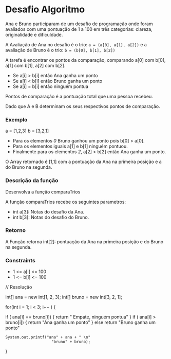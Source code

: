 # Desafio Algoritmo

Ana e Bruno participaram de um desafio de programação onde foram avaliados com uma pontuação de 1 a 100 em três categorias: clareza, originalidade e dificuldade.

A Avaliação de Ana no desafio é o trio:
``
a = (a[0], a[1], a[2])
`` 
e a avaliação de Bruno é o trio: ``
b = (b[0], b[1], b[2])
``

A tarefa é encontrar os pontos da comparação, comparando a[0] com b[0], a[1] com b[1], a[2] com b[2].

* Se a[i] > b[i] então Ana ganha um ponto
* Se a[i] < b[i] então Bruno ganha um ponto
* Se a[i] = b[i] então ninguém pontua

Pontos de comparação é a pontuação total que uma 
pessoa recebeu.

Dado que A e B determinam os seus respectivos pontos de comparação.

### Exemplo

a = [1,2,3]
b = [3,2,1]

* Para os elementos *0* Bruno ganhou um ponto pois b[0] > a[0].
* Para os elementos iguais a[1] e b[1] ninguém pontuou.
* Finalmente para os elementos *2*, a[2] > b[2] então Ana ganha um ponto.

O Array retornado é [1,1] com a pontuação da Ana na primeira posição e a do Bruno na segunda.

### Descrição da função

Desenvolva a função comparaTrios

A função comparaTrios recebe os seguintes parametros:

* int a[3]: Notas do desafio da Ana.
* int b[3]: Notas do desafio do Bruno.

### Retorno

A Função retorna int[2]: pontuação da Ana na primeira posição e do Bruno na segunda.

### Constraints

* 1 <= a[i] <= 100
* 1 <= b[i] <= 100



//      Resolução

int[] ana = new int[1, 2, 3];
int[] bruno = new int[3, 2, 1];

for(int i = 1; i < 3; i++ ) {
    
if ( ana[i] == bruno[i]) {
    return " Empate, ninguém pontua" 
    }
if ( ana[i] > bruno[i]) {
    return "Ana ganha um ponto"
    }
    else return "Bruno ganha um ponto"

    System.out.printf("ana" + ana + " \n"
                        "bruno" + bruno);
 }




